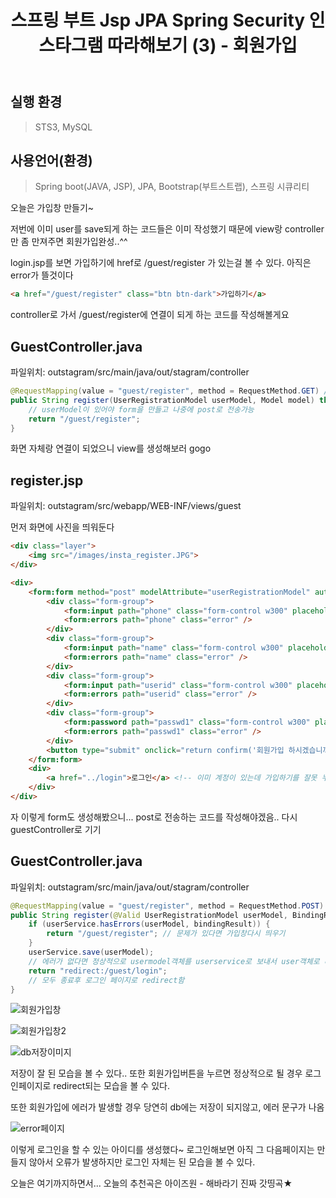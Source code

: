 ﻿---
title: "스프링 부트 Jsp JPA Spring Security 인스타그램 따라해보기 (3) - 회원가입"
categories: springboot
comments: true
---

## 실행 환경
 > STS3, MySQL

## 사용언어(환경)
 > Spring boot(JAVA, JSP), JPA, Bootstrap(부트스트랩), 스프링 시큐리티


오늘은 가입창 만들기~

저번에 이미 user를 save되게 하는 코드들은 이미 작성했기 때문에 view랑 controller만 좀 만져주면 회원가입완성..^^

login.jsp를 보면 가입하기에 href로 /guest/register 가 있는걸 볼 수 있다. 아직은 error가 뜰것이다

```html
<a href="/guest/register" class="btn btn-dark">가입하기</a>
```

controller로 가서 /guest/register에 연결이 되게 하는 코드를 작성해볼게요

## GuestController.java
 파일위치: outstagram/src/main/java/out/stagram/controller

```java
@RequestMapping(value = "guest/register", method = RequestMethod.GET) // url에 접속을 하는 코드
public String register(UserRegistrationModel userModel, Model model) throws Exception{ 
	// userModel이 있어야 form을 만들고 나중에 post로 전송가능
	return "/guest/register";
}
```

화면 자체랑 연결이 되었으니 view를 생성해보러 gogo

## register.jsp
 파일위치: outstagram/src/webapp/WEB-INF/views/guest

 먼저 화면에 사진을 띄워둔다

```html
<div class="layer">
	<img src="/images/insta_register.JPG">
</div>
```

```html
<div>
	<form:form method="post" modelAttribute="userRegistrationModel" autocomplete="off"> <!-- 자동으로 완성해주는 기능 없애기 off -->
		<div class="form-group">
			<form:input path="phone" class="form-control w300" placeholder="휴대폰 번호" />
			<form:errors path="phone" class="error" />
		</div>
		<div class="form-group">
			<form:input path="name" class="form-control w300" placeholder="성명" />
			<form:errors path="name" class="error" />
		</div>
		<div class="form-group">
			<form:input path="userid" class="form-control w300" placeholder="사용자 이름" />
			<form:errors path="userid" class="error" />
		</div>
		<div class="form-group">
			<form:password path="passwd1" class="form-control w300" placeholder="비밀번호" />
			<form:errors path="passwd1" class="error" />
		</div>
		<button type="submit" onclick="return confirm('회원가입 하시겠습니까?')" class="btn">가입</button>
	</form:form>
	<div>
		<a href="../login">로그인</a> <!-- 이미 계정이 있는데 가입하기를 잘못 누른경우 로그인 url로 이동가능 --> 
	</div>
</div>
```

자 이렇게 form도 생성해봤으니... post로 전송하는 코드를 작성해야겠음.. 다시 guestController로 기기


## GuestController.java
 파일위치: outstagram/src/main/java/out/stagram/controller

```java
@RequestMapping(value = "guest/register", method = RequestMethod.POST) // 위에 register랑 같은 url이고 이름이지만 post여서 중복가능
public String register(@Valid UserRegistrationModel userModel, BindingResult bindingResult, Model model) throws Exception{
	if (userService.hasErrors(userModel, bindingResult)) {
		return "/guest/register"; // 문제가 있다면 가입창다시 띄우기
	}
	userService.save(userModel); 
	// 에러가 없다면 정상적으로 usermodel객체를 userservice로 보내서 user객체로 바꾼뒤 user 테이블에 저장함
	return "redirect:/guest/login"; 
	// 모두 종료후 로그인 페이지로 redirect함
}
```


![회원가입창](../../../assets/l-9.JPG)

![회원가입창2](../../../assets/l-10.JPG)

![db저장이미지](../../../assets/l-11.JPG)

저장이 잘 된 모습을 볼 수 있다.. 또한 회원가입버튼을 누르면 정상적으로 될 경우 로그인페이지로 redirect되는 모습을 볼 수 있다.

또한 회원가입에 에러가 발생할 경우 당연히 db에는 저장이 되지않고, 에러 문구가 나옴
 
![error페이지](../../../assets/l-12.JPG)


이렇게 로그인을 할 수 있는 아이디를 생성했다~ 로그인해보면 아직 그 다음페이지는 만들지 않아서 오류가 발생하지만 로그인 자체는 된 모습을 볼 수 있다.

오늘은 여기까지하면서... 오늘의 추천곡은 아이즈원 - 해바라기  진짜 갓띵곡★